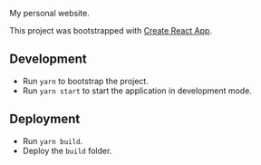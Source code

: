 My personal website.

This project was bootstrapped with [Create React App](https://github.com/facebookincubator/create-react-app).

## Development

* Run `yarn` to bootstrap the project.
* Run `yarn start` to start the application in development mode.

## Deployment

* Run `yarn build`.
* Deploy the `build` folder.

